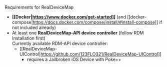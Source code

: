 Requirements for RealDeviceMap
- **[[Docker|https://www.docker.com/get-started]]** (and [[docker-compose|https://docs.docker.com/compose/install/#install-compose]] if not included already)
- At least one **RealDeviceMap-API device controller** (follow RDM Installation first) <br>
  Currently available RDM-API device controller: 
  -  [[RealDeviceMap-UIControl|https://github.com/123FLO321/RealDeviceMap-UIControl]]
     - requires a Jailbroken iOS Device with Poke++